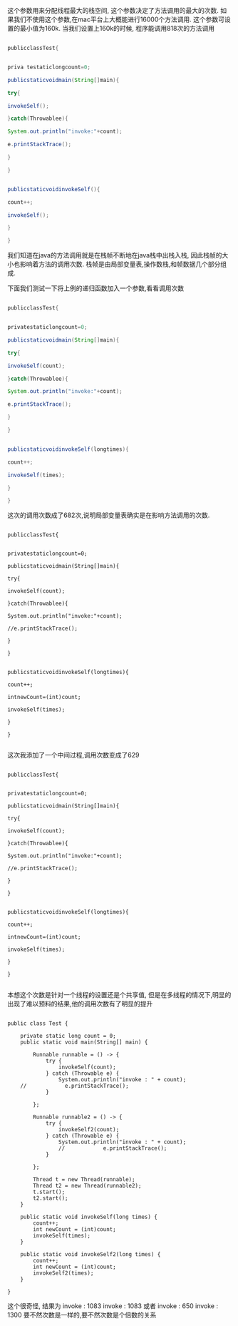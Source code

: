 这个参数用来分配线程最大的栈空间, 这个参数决定了方法调用的最大的次数. 如果我们不使用这个参数,在mac平台上大概能进行16000个方法调用. 这个参数可设置的最小值为160k. 当我们设置上160k的时候, 程序能调用818次的方法调用

```java

publicclassTest{


priva testaticlongcount=0;

publicstaticvoidmain(String[]main){

try{

invokeSelf();

}catch(Throwablee){

System.out.println("invoke:"+count);

e.printStackTrace();

}

}


publicstaticvoidinvokeSelf(){

count++;

invokeSelf();

}

}


```


我们知道在java的方法调用就是在栈帧不断地在java栈中出栈入栈, 因此栈帧的大小也影响着方法的调用次数.  栈帧是由局部变量表,操作数栈,和帧数据几个部分组成.


下面我们测试一下将上例的递归函数加入一个参数,看看调用次数


```java

publicclassTest{


privatestaticlongcount=0;

publicstaticvoidmain(String[]main){

try{

invokeSelf(count);

}catch(Throwablee){

System.out.println("invoke:"+count);

e.printStackTrace();

}

}


publicstaticvoidinvokeSelf(longtimes){

count++;

invokeSelf(times);

}

}


```

这次的调用次数成了682次,说明局部变量表确实是在影响方法调用的次数.

```

publicclassTest{


privatestaticlongcount=0;

publicstaticvoidmain(String[]main){

try{

invokeSelf(count);

}catch(Throwablee){

System.out.println("invoke:"+count);

//e.printStackTrace();

}

}


publicstaticvoidinvokeSelf(longtimes){

count++;

intnewCount=(int)count;

invokeSelf(times);

}

}


```

这次我添加了一个中间过程,调用次数变成了629

```

publicclassTest{


privatestaticlongcount=0;

publicstaticvoidmain(String[]main){

try{

invokeSelf(count);

}catch(Throwablee){

System.out.println("invoke:"+count);

//e.printStackTrace();

}

}


publicstaticvoidinvokeSelf(longtimes){

count++;

intnewCount=(int)count;

invokeSelf(times);

}

}


```

本想这个次数是针对一个线程的设置还是个共享值, 但是在多线程的情况下,明显的出现了难以预料的结果,他的调用次数有了明显的提升
```

public class Test {

    private static long count = 0;
    public static void main(String[] main) {

        Runnable runnable = () -> {
            try {
                invokeSelf(count);
            } catch (Throwable e) {
                System.out.println("invoke : " + count);
    //            e.printStackTrace();
            }

        };

        Runnable runnable2 = () -> {
            try {
                invokeSelf2(count);
            } catch (Throwable e) {
                System.out.println("invoke : " + count);
                //            e.printStackTrace();
            }

        };

        Thread t = new Thread(runnable);
        Thread t2 = new Thread(runnable2);
        t.start();
        t2.start();
    }

    public static void invokeSelf(long times) {
        count++;
        int newCount = (int)count;
        invokeSelf(times);
    }

    public static void invokeSelf2(long times) {
        count++;
        int newCount = (int)count;
        invokeSelf2(times);
    }

}
```
这个很奇怪,
结果为
invoke : 1083
invoke : 1083
或者
invoke : 650
invoke : 1300
要不然次数是一样的,要不然次数是个倍数的关系

